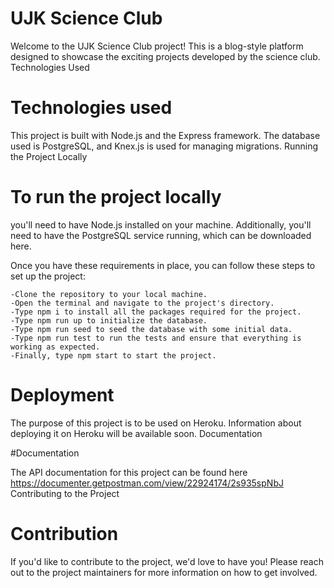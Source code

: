 # UJK Science Club

Welcome to the UJK Science Club project! This is a blog-style platform designed to showcase the exciting projects developed by the science club.
Technologies Used

# Technologies used

This project is built with Node.js and the Express framework. The database used is PostgreSQL, and Knex.js is used for managing migrations.
Running the Project Locally

# To run the project locally 

you'll need to have Node.js installed on your machine. Additionally, you'll need to have the PostgreSQL service running, which can be downloaded here.

Once you have these requirements in place, you can follow these steps to set up the project:

    -Clone the repository to your local machine.
    -Open the terminal and navigate to the project's directory.
    -Type npm i to install all the packages required for the project.
    -Type npm run up to initialize the database.
    -Type npm run seed to seed the database with some initial data.
    -Type npm run test to run the tests and ensure that everything is working as expected.
    -Finally, type npm start to start the project.

# Deployment

The purpose of this project is to be used on Heroku. Information about deploying it on Heroku will be available soon.
Documentation 

#Documentation

The API documentation for this project can be found here https://documenter.getpostman.com/view/22924174/2s935spNbJ
Contributing to the Project

# Contribution

If you'd like to contribute to the project, we'd love to have you! Please reach out to the project maintainers for more information on how to get involved.
